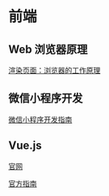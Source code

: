 # 前端

## Web 浏览器原理

[渲染页面：浏览器的工作原理](https://developer.mozilla.org/zh-CN/docs/Web/Performance/How_browsers_work)

## 微信小程序开发

[微信小程序开发指南](https://developers.weixin.qq.com/miniprogram/dev/framework/)

## Vue.js

[官网](https://cn.vuejs.org/index.html)

[官方指南](https://cn.vuejs.org/v2/guide/)
